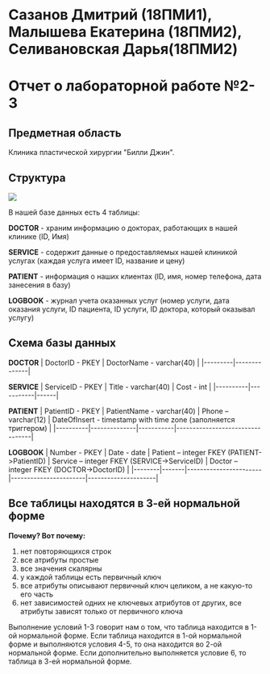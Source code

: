 # Сазанов Дмитрий (18ПМИ1), Малышева Екатерина (18ПМИ2), Селивановская Дарья(18ПМИ2)

# Отчет о лабораторной работе №2-3

## Предметная область
Клиника пластической хирургии "Билли Джин".

## Структура

![](https://sun9-74.userapi.com/impg/ir7ScPjHqOMm4SL_MfQi-c3Yp1GzLK8Ph0VpyA/DoLu_2eaOMc.jpg?size=1280x592&quality=96&sign=b06f3c993f21b07a7ecc34da89a98313&type=album)

В нашей базе данных есть 4 таблицы:

**DOCTOR** - храним информацию о докторах, работающих в нашей клинике (ID, Имя)

**SERVICE** - содержит данные о предоставляемых нашей клиникой услугах (каждая услуга имеет ID, название и цену)

**PATIENT** - информация о наших клиентах (ID, имя, номер телефона, дата занесения в базу)

**LOGBOOK** - журнал учета оказанных услуг (номер услуги, дата оказания услуги, ID пациента, ID услуги, ID доктора, который оказывал услугу)

## Схема базы данных

**DOCTOR**
| DoctorID - PKEY | DoctorName - varchar(40) |
|---------|--------------|

**SERVICE**
| ServiceID - PKEY | Title - varchar(40) | Cost - int |
|----------|-----------|------|

**PATIENT**
| PatientID - PKEY | PatientName - varchar(40) | Phone – varchar(12) | DateOfInsert - timestamp with time zone (заполняется триггером) |
|----------|--------------|-----------|---------------------------------|

**LOGBOOK**
| Number - PKEY | Date - date | Patient – integer FKEY (PATIENT->PatientID) | Service – integer FKEY (SERVICE->ServiceID) | Doctor – integer FKEY (DOCTOR->DoctorID) |
|--------|-------|-----------------------|-----------------------|---------------------|

## Все таблицы находятся в 3-ей нормальной форме
**Почему? Вот почему:**
1. нет повторяющихся строк
2. все атрибуты простые
3. все значения скалярны
4. у каждой таблицы есть первичный ключ
5. все атрибуты описывают первичный ключ целиком, а не какую-то его часть
6. нет зависимостей одних не ключевых атрибутов от других, все атрибуты зависят только от первичного ключа

Выполнение условий 1-3 говорит нам о том, что таблица находится в 1-ой нормальной форме.
Если таблица находится в 1-ой нормальной форме и выполняются условия 4-5, то она находится во 2-ой нормальной форме.
Если дополнительно выполняется условие 6, то таблица в 3-ей нормальной форме.
